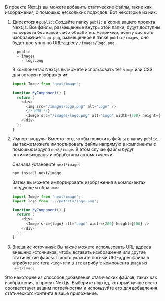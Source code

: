 В проекте Next.js вы можете добавить статические файлы, такие как изображения, с помощью нескольких подходов. Вот некоторые из них:

1. Директория `public`: Создайте папку `public` в корне вашего проекта Next.js. Все файлы, размещенные внутри этой папки, будут доступны на сервере без какой-либо обработки. Например, если у вас есть изображение `logo.png`, размещенное в папке `public/images`, оно будет доступно по URL-адресу `/images/logo.png`.

   ```plaintext
   - public
     - images
       - logo.png
   ```

   В компонентах Next.js вы можете использовать тег `<img>` или CSS для вставки изображений:

   ```javascript
   import Image from 'next/image';

   function MyComponent() {
     return (
       <div>
         <img src="/images/logo.png" alt="Logo" />
         {/* ИЛИ */}
         <Image src="/images/logo.png" alt="Logo" width={200} height={100} />
       </div>
     );
   }
   ```

2. Импорт модуля: Вместо того, чтобы положить файлы в папку `public`, вы также можете импортировать файлы напрямую в компоненты с помощью модуля `next/image`. В этом случае файлы будут оптимизированы и обработаны автоматически.

   Сначала установите `next/image`:

   ```shell
   npm install next/image
   ```

   Затем вы можете импортировать изображения в компонентах следующим образом:

   ```javascript
   import Image from 'next/image';
   import logo from '../path/to/logo.png';

   function MyComponent() {
     return (
       <div>
         <Image src={logo} alt="Logo" width={200} height={100} />
       </div>
     );
   }
   ```

3. Внешние источники: Вы также можете использовать URL-адреса внешних источников, чтобы вставить изображения или другие статические файлы. Просто укажите полный URL-адрес файла в атрибуте `src` тега `<img>` или в `src` атрибуте компонента `Image` из `next/image`.

Это некоторые из способов добавления статических файлов, таких как изображения, в проект Next.js. Выберите подход, который лучше всего соответствует вашим потребностям и используйте его для добавления статического контента в ваше приложение.